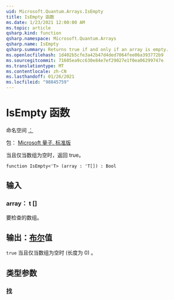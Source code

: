 ```yaml
---
uid: Microsoft.Quantum.Arrays.IsEmpty
title: IsEmpty 函数
ms.date: 1/23/2021 12:00:00 AM
ms.topic: article
qsharp.kind: function
qsharp.namespace: Microsoft.Quantum.Arrays
qsharp.name: IsEmpty
qsharp.summary: Returns true if and only if an array is empty.
ms.openlocfilehash: 1d402b5cfe3a42b47d4ded7064fee06a393772b9
ms.sourcegitcommit: 71605ea9cc630e84e7ef29027e1f0ea06299747e
ms.translationtype: MT
ms.contentlocale: zh-CN
ms.lasthandoff: 01/26/2021
ms.locfileid: "98845759"
---
```

# <a name="isempty-function"></a>IsEmpty 函数

命名空间 [：](xref:Microsoft.Quantum.Arrays)

包： [Microsoft 量子. 标准版](https://nuget.org/packages/Microsoft.Quantum.Standard)


当且仅当数组为空时，返回 true。

```qsharp
function IsEmpty<'T> (array : 'T[]) : Bool
```


## <a name="input"></a>输入

### <a name="array--t"></a>array： t []

要检查的数组。



## <a name="output--bool"></a>输出：[布尔](xref:microsoft.quantum.lang-ref.bool)值

`true` 当且仅当数组为空时 (长度为 0) 。

## <a name="type-parameters"></a>类型参数

### <a name="t"></a>找

